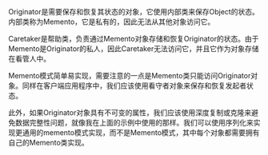 Originator是需要保存和恢复其状态的对象，它使用内部类来保存Object的状态。内部类称为Memento，它是私有的，因此无法从其他对象访问它。

Caretaker是帮助类，负责通过Memento对象存储和恢复Originator的状态。由于Memento是Originator的私人，因此Caretaker无法访问它，并且它作为对象存储在看管人中。

Memento模式简单易实现，需要注意的一点是Memento类只能访问Originator对象。同样在客户端应用程序中，我们应该使用看守者对象来保存和恢复发起者状态。

此外，如果Originator对象具有不可变的属性，我们应该使用深度复制或克隆来避免数据完整性问题，就像我在上面的示例中使用的那样。我们可以使用序列化来实现更通用的memento模式实现，而不是Memento模式，其中每个对象都需要拥有自己的Memento类实现。